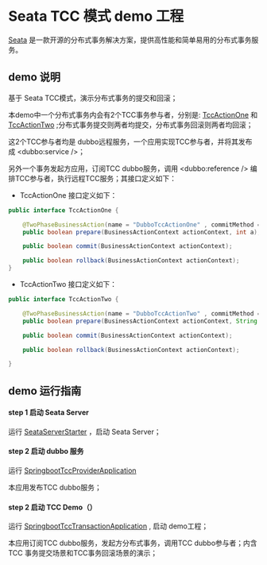 # Seata TCC 模式 demo 工程


[Seata](https://github.com/seata/seata) 是一款开源的分布式事务解决方案，提供高性能和简单易用的分布式事务服务。   


## demo 说明

基于 Seata TCC模式，演示分布式事务的提交和回滚；

本demo中一个分布式事务内会有2个TCC事务参与者，分别是: [TccActionOne](https://github.com/fescar-group/fescar-samples/blob/master/tcc/dubbo-tcc-sample/src/main/java/io/seata/samples/tcc/dubbo/action/TccActionOne.java) 和 [TccActionTwo](https://github.com/fescar-group/fescar-samples/blob/master/tcc/dubbo-tcc-sample/src/main/java/io/seata/samples/tcc/dubbo/action/TccActionTwo.java) ;分布式事务提交则两者均提交，分布式事务回滚则两者均回滚；

这2个TCC参与者均是 dubbo远程服务，一个应用实现TCC参与者，并将其发布成 <dubbo:service />；

另外一个事务发起方应用，订阅TCC dubbo服务，调用 <dubbo:reference /> 编排TCC参与者，执行远程TCC服务；其接口定义如下：

- TccActionOne 接口定义如下：

```java
public interface TccActionOne {

    @TwoPhaseBusinessAction(name = "DubboTccActionOne" , commitMethod = "commit", rollbackMethod = "rollback")
    public boolean prepare(BusinessActionContext actionContext, int a);

    public boolean commit(BusinessActionContext actionContext);

    public boolean rollback(BusinessActionContext actionContext);
}
```


- TccActionTwo 接口定义如下：

```java
public interface TccActionTwo {

    @TwoPhaseBusinessAction(name = "DubboTccActionTwo" , commitMethod = "commit", rollbackMethod = "rollback")
    public boolean prepare(BusinessActionContext actionContext, String b);

    public boolean commit(BusinessActionContext actionContext);

    public boolean rollback(BusinessActionContext actionContext);

}
```


## demo 运行指南

#### step 1 启动 Seata Server

运行 [SeataServerStarter](https://github.com/fescar-group/fescar-samples/blob/master/tcc/springboot-tcc-sample/src/test/java/io/seata/samples/tcc/server/SeataServerStarter.java) ，启动 Seata Server；


#### step 2 启动 dubbo 服务

运行 [SpringbootTccProviderApplication](https://github.com/fescar-group/fescar-samples/blob/master/tcc/springboot-tcc-sample/src/test/java/io/seata/samples/tcc/provider/SpringbootTccProviderApplication.java)

本应用发布TCC dubbo服务；

#### step 2 启动 TCC Demo（）

运行 [SpringbootTccTransactionApplication](https://github.com/fescar-group/fescar-samples/blob/master/tcc/springboot-tcc-sample/src/main/java/io/seata/samples/tcc/springboot/dubbo/starter/SpringbootTccTransactionApplication.java) , 启动 demo工程；

本应用订阅TCC dubbo服务，发起方分布式事务，调用TCC dubbo参与者；内含TCC 事务提交场景和TCC事务回滚场景的演示；
